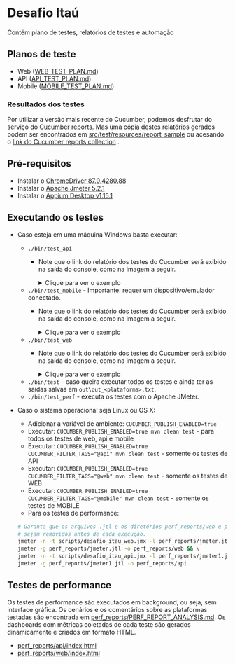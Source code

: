 # Desafio Itaú

Contém plano de testes, relatórios de testes e automação

## Planos de teste

* Web ([WEB_TEST_PLAN.md](src/test/resources/platform/web/WEB_TEST_PLAN.md))
* API ([API_TEST_PLAN.md](src/test/resources/platform/api/API_TEST_PLAN.md))
* Mobile ([MOBILE_TEST_PLAN.md](src/test/resources/platform/mobile/MOBILE_TEST_PLAN.md))

### Resultados dos testes

Por utilizar a versão mais recente do Cucumber, podemos desfrutar do serviço
do [Cucumber reports](https://reports.cucumber.io/). Mas uma cópia destes relatórios gerados podem ser encontrados em
[src/test/resources/report_sample](src/test/resources/report_sample) ou acesando o
[link do Cucumber reports collection](https://reports.cucumber.io/report-collections/b216cdd2-25d5-4b38-a389-36403f5f4cee)
.

## Pré-requisitos

* Instalar o [ChromeDriver 87.0.4280.88](https://chromedriver.storage.googleapis.com/index.html?path=87.0.4280.88/)
* Instalar o [Apache Jmeter 5.2.1](https://jmeter.apache.org/download_jmeter.cgi)
* Instalar o [Appium Desktop v1.15.1](http://appium.io/docs/en/about-appium/getting-started/)

## Executando os testes

* Caso esteja em uma máquina Windows basta executar:
    * `./bin/test_api`
        * Note que o link do relatório dos testes do Cucumber será exibido na saída do console, como na imagem a seguir.
          <details>
            <summary>Clique para ver o exemplo</summary>

          ![Cucumber reports output example](assets/cucumber_reports.png)
          </details>
    * `./bin/test_mobile` - Importante: requer um dispositivo/emulador conectado.
        * Note que o link do relatório dos testes do Cucumber será exibido na saída do console, como na imagem a seguir.
          <details>
            <summary>Clique para ver o exemplo</summary>

          ![Cucumber reports output example](assets/cucumber_reports.png)
          </details>
    * `./bin/test_web`
        * Note que o link do relatório dos testes do Cucumber será exibido na saída do console, como na imagem a seguir.
          <details>
            <summary>Clique para ver o exemplo</summary>

          ![Cucumber reports output example](assets/cucumber_reports.png)
          </details>
    * `./bin/test` - caso queira executar todos os testes e ainda ter as saídas salvas em `out\out_<plataforma>.txt`.
    * `./bin/test_perf` - executa os testes com o Apache JMeter.

* Caso o sistema operacional seja Linux ou OS X:
    * Adicionar a variável de ambiente: `CUCUMBER_PUBLISH_ENABLED=true`
    * Executar: `CUCUMBER_PUBLISH_ENABLED=true mvn clean test` - para todos os testes de web, api e mobile
    * Executar: `CUCUMBER_PUBLISH_ENABLED=true CUCUMBER_FILTER_TAGS="@api" mvn clean test` - somente os testes de API
    * Executar: `CUCUMBER_PUBLISH_ENABLED=true CUCUMBER_FILTER_TAGS="@web" mvn clean test` - somente os testes de WEB
    * Executar: `CUCUMBER_PUBLISH_ENABLED=true CUCUMBER_FILTER_TAGS="@mobile" mvn clean test` - somente os testes de
      MOBILE
    * Para os testes de performance:
    ```bash
    # Garanta que os arquivos .jtl e os diretórios perf_reports/web e perf_reports/api 
    # sejam removidos antes de cada execução.
    jmeter -n -t scripts/desafio_itau_web.jmx -l perf_reports/jmeter.jtl && \
    jmeter -g perf_reports/jmeter.jtl -o perf_reports/web && \
    jmeter -n -t scripts/desafio_itau_api.jmx -l perf_reports/jmeter1.jtl && \
    jmeter -g perf_reports/jmeter1.jtl -o perf_reports/api
    ```

## Testes de performance

Os testes de performance são executados em background, ou seja, sem interface gráfica. Os cenários e os comentários
sobre as plataformas testadas são encontrada
em [perf_reports/PERF_REPORT_ANALYSIS.md](perf_reports/PERF_REPORT_ANALYSIS.md). Os dashboards com métricas coletadas de
cada teste são gerados dinamicamente e criados em formato HTML.

* [perf_reports/api/index.html](perf_reports/api/index.html)
* [perf_reports/web/index.html](perf_reports/web/index.html)